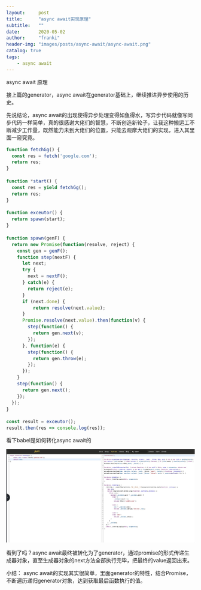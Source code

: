 ```yaml
---
layout:     post
title:      "async await实现原理"
subtitle:   ""
date:       2020-05-02
author:     "franki"
header-img: "images/posts/async-await/async-await.png"
catalog: true
tags:
    - async await
---
```


async await 原理

接上篇的generator，async await在generator基础上，继续推进异步使用的历史。

先说结论，async await的出现使得异步处理变得如鱼得水，写异步代码就像写同步代码一样简单，真的很感谢大佬们的智慧，不断创造新轮子，让我这种搬运工不断减少工作量，既然能力未到大佬们的位置，只能去观摩大佬们的实现，进入其里面一窥究竟。

```js
function fetchGg() {
  const res = fetch('google.com');
  return res;
}

function *start() {
  const res = yield fetchGg();
  return res;
}

function exceutor() {
  return spawn(start);
}

function spawn(genF) {
  return new Promise(function(resolve, reject) {
    const gen = genF();
    function step(nextF) {
      let next;
      try {
        next = nextF();
      } catch(e) {
        return reject(e);
      }
      if (next.done) {
          return resolve(next.value);
      }
      Promise.resolve(next.value).then(function(v) {
        step(function() {
          return gen.next(v);
        });
      }, function(e) {
        step(function() {
          return gen.throw(e);
        });
      });
    }
    step(function() {
      return gen.next();
    });
  });
}

const result = exceutor();
result.then(res => console.log(res));
```

看下babel是如何转化async await的

![babel_async-await](/images/posts/async-await/babel_async-await.png)

看到了吗？async await最终被转化为了generator，通过promise的形式传递生成器对象，直至生成器对象的next方法全部执行完毕，把最终的value返回出来。

小结：
async await的实现其实很简单，里面generator的特性，结合Promise，不断遍历递归generator对象，达到获取最后函数执行的值。
